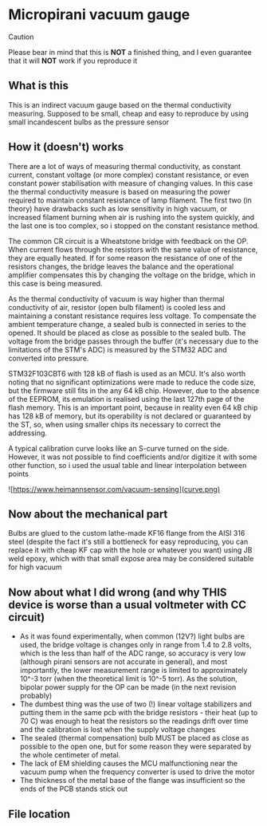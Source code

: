 # Micropirani vacuum gauge
> [!CAUTION]
>Please bear in mind that this is **NOT** a finished thing, and I even guarantee that it will **NOT** work if you reproduce it
## What is this

This is an indirect vacuum gauge based on the thermal conductivity measuring.
Supposed to be small, cheap and easy to reproduce by using small incandescent bulbs as the pressure sensor

## How it (doesn't) works

There are a lot of ways of measuring thermal conductivity, as constant current, constant voltage (or more complex) constant resistance, or even constant power stabilisation with measure of changing values.
In this case the thermal conductivity measure is based on measuring the power required to maintain constant resistance of lamp filament.
The first two (in theory) have drawbacks such as low sensitivity in high vacuum, or increased filament burning when air is rushing into the system quickly, and the last one is too complex, so i stopped on the constant resistance method.

The common CR circuit is a Wheatstone bridge with feedback on the OP. When current flows through the resistors with the same value of resistance, they are equally heated. If for some reason the resistance of one of the resistors changes, the bridge leaves the balance and the operational amplifier compensates this by changing the voltage on the bridge, which in this case is being measured.

As the thermal conductivity of vacuum is way higher than thermal conductivity of air, resistor (open bulb filament) is cooled less and maintaining a constant resistance requires less voltage.
To compensate the ambient temperature change, a sealed bulb is connected in series to the opened. It should be placed as close as possible to the sealed bulb. The voltage from the bridge passes through the buffer (it's necessary due to the limitations of the STM's ADC) is measured by the STM32 ADC and converted into pressure.

STM32F103CBT6 with 128 kB of flash is used as an MCU. It's also worth noting that no significant optimizations were made to reduce the code size, but the firmware still fits in the any 64 kB chip. However, due to the absence of the EEPROM, its emulation is realised using the last 127th page of the flash memory. This is an important point, because in reality even 64 kB chip has 128 kB of memory, but its operability is not declared or guaranteed by the ST, so, when using smaller chips its necessary to correct the addressing.

A typical calibration curve looks like an S-curve turned on the side. However, it was not possible to find coefficients and/or digitize it with some other function, so i used the usual table and linear interpolation between points

![https://www.heimannsensor.com/vacuum-sensing](curve.png)

## Now about the mechanical part

Bulbs are glued to the custom lathe-made KF16 flange from the AISI 316 steel (despite the fact it's still a bottleneck for easy reproducing, you can replace it with cheap KF cap with the hole or whatever you want) using JB weld epoxy, which with that small expose area may be considered suitable for high vacuum

## Now about what I did wrong (and why THIS device is worse than a usual voltmeter with CC circuit)

 - As it was found experimentally, when common (12V?) light bulbs are used, the bridge voltage is changes only in range from 1.4 to 2.8 volts, which is the less than half of the ADC range, so accuracy is very low (although pirani sensors are not accurate in general), and most importantly, the lower measurement range is limited to approximately 10^-3 torr (when the theoretical limit is 10^-5 torr). As the solution, bipolar power supply for the OP can be made (in the next revision probably)
 - The dumbest thing was the use of two (!) linear voltage stabilizers and putting them in the same pcb with the bridge resistors - their heat (up to 70 C) was enough to heat the resistors so the readings drift over time and the calibration is lost when the supply voltage changes
 - The sealed (thermal compensation) bulb MUST be placed as close as possible to the open one, but for some reason they were separated by the whole centimeter of metal.
 - The lack of EM shielding causes the MCU malfunctioning near the vacuum pump when the frequency converter is used to drive the motor
 - The thickness of the metal base of the flange was insufficient so the ends of the PCB stands stick out

## File location
